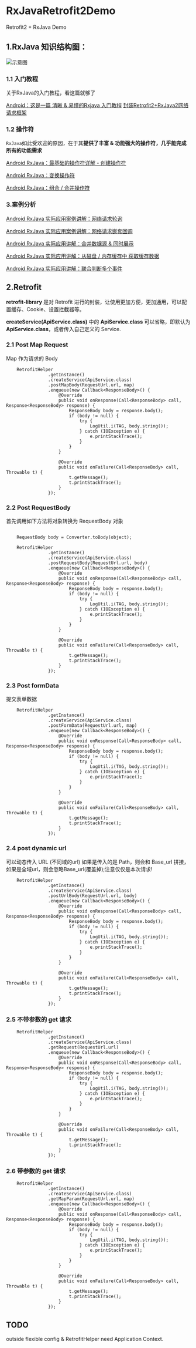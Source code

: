 # RxJavaRetrofit2Demo

Retrofit2 + RxJava Demo

## 1.RxJava 知识结构图：

![示意图](http://upload-images.jianshu.io/upload_images/944365-4c1c1eb44ffe01e5.png?imageMogr2/auto-orient/strip%7CimageView2/2/w/1240)

### 1.1 入门教程

关于RxJava的入门教程，看这篇就够了

[Android：这是一篇 清晰 & 易懂的Rxjava 入门教程](http://www.jianshu.com/p/a406b94f3188)
[封装Retrofit2+RxJava2网络请求框架](https://www.jianshu.com/p/2e8b400909b7)


### 1.2 操作符

`RxJava`如此受欢迎的原因，在于其**提供了丰富 & 功能强大的操作符，几乎能完成所有的功能需求**

[Android RxJava：最基础的操作符详解 - 创建操作符](http://www.jianshu.com/p/e19f8ed863b1)

[Android RxJava：变换操作符](http://www.jianshu.com/p/904c14d253ba)

[Android RxJava：组合 / 合并操作符](http://www.jianshu.com/p/c2a7c03da16d)

### 3.案例分析

[Android RxJava 实际应用案例讲解：网络请求轮询](http://www.jianshu.com/p/11b3ec672812)

[Android RxJava 实际应用案例讲解：网络请求嵌套回调](http://www.jianshu.com/p/5f5d61f04f96)

[Android RxJava 实际应用讲解：合并数据源 & 同时展示](http://www.jianshu.com/p/fc2e551b907c)

[Android RxJava 实际应用讲解：从磁盘 / 内存缓存中 获取缓存数据](http://www.jianshu.com/p/6f3b6b934787)

[Android RxJava 实际应用讲解：联合判断多个事件](http://www.jianshu.com/p/2becc0eaedab)

## 2.Retrofit

**retrofit-library** 是对 Retrofit 进行的封装，让使用更加方便，更加通用，可以配置缓存、Cookie、设置拦截器等。

**createService(ApiService.class)** 中的 **ApiService.class** 可以省略，即默认为 **ApiService.class**，或者传入自己定义的 Service.

### 2.1 Post Map Request

Map 作为请求的 Body

```
	RetrofitHelper
                .getInstance()
                .createService(ApiService.class)
                .postMapBody(RequestUrl.url, map)
                .enqueue(new Callback<ResponseBody>() {
                    @Override
                    public void onResponse(Call<ResponseBody> call, Response<ResponseBody> response) {
                        ResponseBody body = response.body();
                        if (body != null) {
                            try {
                                LogUtil.i(TAG, body.string());
                            } catch (IOException e) {
                                e.printStackTrace();
                            }
                        }
                    }

                    @Override
                    public void onFailure(Call<ResponseBody> call, Throwable t) {
                        t.getMessage();
                        t.printStackTrace();
                    }
                });
```

### 2.2 Post RequestBody

首先调用如下方法将对象转换为 RequestBody 对象

```

	RequestBody body = Converter.toBody(object);

	RetrofitHelper
                .getInstance()
                .createService(ApiService.class)
                .postRequestBody(RequestUrl.url, body)
                .enqueue(new Callback<ResponseBody>() {
                    @Override
                    public void onResponse(Call<ResponseBody> call, Response<ResponseBody> response) {
                        ResponseBody body = response.body();
                        if (body != null) {
                            try {
                                LogUtil.i(TAG, body.string());
                            } catch (IOException e) {
                                e.printStackTrace();
                            }
                        }
                    }

                    @Override
                    public void onFailure(Call<ResponseBody> call, Throwable t) {
                        t.getMessage();
                        t.printStackTrace();
                    }
                });
```

### 2.3 Post formData

提交表单数据

```
	RetrofitHelper
                .getInstance()
                .createService(ApiService.class)
                .postFormData(RequestUrl.url, map)
                .enqueue(new Callback<ResponseBody>() {
                    @Override
                    public void onResponse(Call<ResponseBody> call, Response<ResponseBody> response) {
                        ResponseBody body = response.body();
                        if (body != null) {
                            try {
                                LogUtil.i(TAG, body.string());
                            } catch (IOException e) {
                                e.printStackTrace();
                            }
                        }
                    }

                    @Override
                    public void onFailure(Call<ResponseBody> call, Throwable t) {
                        t.getMessage();
                        t.printStackTrace();
                    }
                });
```

### 2.4 post dynamic url

可以动态传入 URL (不同域的url) 如果是传入的是 Path，则会和 Base_url 拼接，如果是全域url，则会忽略Base_url(覆盖掉);注意仅仅是本次请求!

```
	RetrofitHelper
                .getInstance()
                .createService(ApiService.class)
                .postUrlBody(RequestUrl.url, body)
                .enqueue(new Callback<ResponseBody>() {
                    @Override
                    public void onResponse(Call<ResponseBody> call, Response<ResponseBody> response) {
                        ResponseBody body = response.body();
                        if (body != null) {
                            try {
                                LogUtil.i(TAG, body.string());
                            } catch (IOException e) {
                                e.printStackTrace();
                            }
                        }
                    }

                    @Override
                    public void onFailure(Call<ResponseBody> call, Throwable t) {
                        t.getMessage();
                        t.printStackTrace();
                    }
                });
```

### 2.5 不带参数的 get 请求

```
	RetrofitHelper
                .getInstance()
                .createService(ApiService.class)
                .getRequest(RequestUrl.url)
                .enqueue(new Callback<ResponseBody>() {
                    @Override
                    public void onResponse(Call<ResponseBody> call, Response<ResponseBody> response) {
                        ResponseBody body = response.body();
                        if (body != null) {
                            try {
                                LogUtil.i(TAG, body.string());
                            } catch (IOException e) {
                                e.printStackTrace();
                            }
                        }
                    }

                    @Override
                    public void onFailure(Call<ResponseBody> call, Throwable t) {
                        t.getMessage();
                        t.printStackTrace();
                    }
                });
```

### 2.6 带参数的 get 请求

```
	RetrofitHelper
                .getInstance()
                .createService(ApiService.class)
                .getMapParam(RequestUrl.url, map)
                .enqueue(new Callback<ResponseBody>() {
                    @Override
                    public void onResponse(Call<ResponseBody> call, Response<ResponseBody> response) {
                        ResponseBody body = response.body();
                        if (body != null) {
                            try {
                                LogUtil.i(TAG, body.string());
                            } catch (IOException e) {
                                e.printStackTrace();
                            }
                        }
                    }

                    @Override
                    public void onFailure(Call<ResponseBody> call, Throwable t) {
                        t.getMessage();
                        t.printStackTrace();
                    }
                });
```

## TODO

outside flexible config & RetrofitHelper need Application Context.